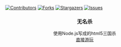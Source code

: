 [![Contributors][contributors-shield]][contributors-url]
[![Forks][forks-shield]][forks-url]
[![Stargazers][stars-shield]][stars-url]
[![Issues][issues-shield]][issues-url]

[contributors-shield]: https://img.shields.io/github/contributors/adeFuLoDgu/repo.svg?style=flat-square
[contributors-url]: https://github.com/adeFuLoDgu/repo/graphs/contributors
[forks-shield]: https://img.shields.io/github/forks/adeFuLoDgu/repo.svg?style=flat-square
[forks-url]: https://github.com/adeFuLoDgu/repo/network/members
[stars-shield]: https://img.shields.io/github/stars/adeFuLoDgu/repo.svg?style=flat-square
[stars-url]: https://github.com/adeFuLoDgu/repo/stargazers
[issues-shield]: https://img.shields.io/github/issues/adeFuLoDgu/repo.svg?style=flat-square
[issues-url]: https://github.com/adeFuLoDgu/repo/issues

<p align="center">
  <h3 align="center">无名杀</h3>
  <p align="center">
    使用Node.js写成的html5三国杀
    <br />
    <a href="https://adeFuLoDgu.github.io/noname">直接游玩</a>
  </p>
</p>
